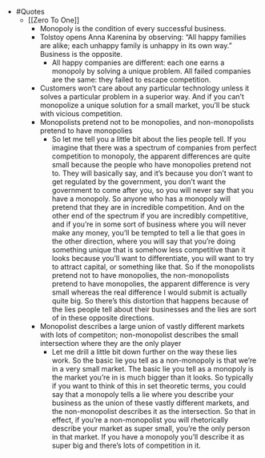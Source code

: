 - #Quotes
    - [[Zero To One]]
        - Monopoly is the condition of every successful business.
        - Tolstoy opens Anna Karenina by observing: “All happy families are alike;  each unhappy family is unhappy in its own way.” Business is the opposite. 
            - All happy companies are different: each one earns a monopoly by solving a unique problem. All failed companies are the same: they failed to escape competition.
        - Customers won’t care about any particular technology unless it solves a particular problem in a superior way. And if you can’t monopolize a  unique solution for a small market, you’ll be stuck with vicious 
competition.
        - Monopolists pretend not to be monopolies, and non-monopolists pretend to have monopolies
            - So let me tell you a little bit about the lies people tell. If you imagine that there was a spectrum of companies from perfect competition to monopoly, the apparent differences are quite small because the people who have monopolies pretend not to. They will basically say, and it’s because you don’t want to get regulated by the government, you don’t want the government to come after you, so you will never say that you have a monopoly. So anyone who has a monopoly will pretend that they are in incredible competition. And on the other end of the spectrum if you are incredibly competitive, and if you’re in some sort of business where you will never make any money, you’ll be tempted to tell a lie that goes in the other direction, where you will say that you’re doing something unique that is somehow less competitive than it looks because you’ll want to differentiate, you will want to try to attract capital, or something like that. So if the monopolists pretend not to have monopolies, the non-monopolists pretend to have monopolies, the apparent difference is very small whereas the real difference I would submit is actually quite big. So there’s this distortion that happens because of the lies people tell about their businesses and the lies are sort of in these opposite directions.
        - Monopolist describes a large union of vastly different markets with lots of competiton; non-monopolist describes the small intersection where they are the only player
            - Let me drill a little bit down further on the way these lies work. So the basic lie you tell as a non-monopoly is that we’re in a very small market. The basic lie you tell as a monopoly is the market you’re in is much bigger than it looks. So typically if you want to think of this in set theoretic terms, you could say that a monopoly tells a lie where you describe your business as the union of these vastly different markets, and the non-monopolist describes it as the intersection. So that in effect, if you’re a non-monopolist you will rhetorically describe your market as super small, you’re the only person in that market. If you have a monopoly you’ll describe it as super big and there’s lots of competition in it.
